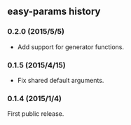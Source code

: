 ## easy-params history

### 0.2.0 (2015/5/5)

* Add support for generator functions.

### 0.1.5 (2015/4/15)

* Fix shared default arguments.

### 0.1.4 (2015/1/4)

First public release.
